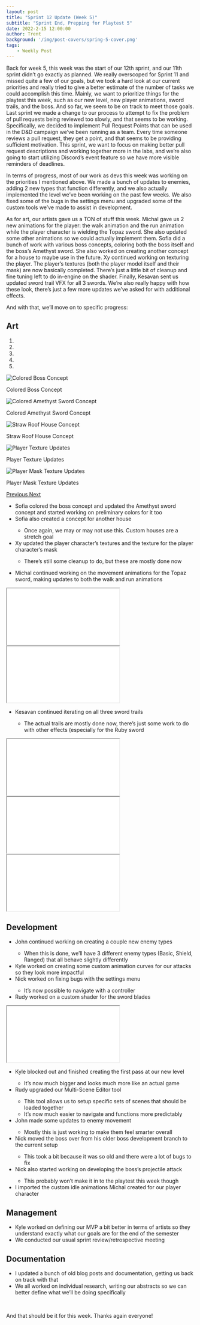 ```yaml
---
layout: post
title: "Sprint 12 Update (Week 5)"
subtitle: "Sprint End, Prepping for Playtest 5"
date: 2022-2-15 12:00:00
author: Trent
background: '/img/post-covers/spring-5-cover.png'
tags: 
    - Weekly Post
---
```


Back for week 5, this week was the start of our 12th sprint, and our 11th sprint didn’t go exactly as planned. We really overscoped for Sprint 11 and missed quite a few of our goals, but we took a hard look at our current priorities and really tried to give a better estimate of the number of tasks we could accomplish this time. Mainly, we want to prioritize things for the playtest this week, such as our new level, new player animations, sword trails, and the boss. And so far, we seem to be on track to meet those goals. Last sprint we made a change to our process to attempt to fix the problem of pull requests being reviewed too slowly, and that seems to be working. Specifically, we decided to implement Pull Request Points that can be used in the D&D campaign we’ve been running as a team. Every time someone reviews a pull request, they get a point, and that seems to be providing sufficient motivation. This sprint, we want to focus on making better pull request descriptions and working together more in the labs, and we’re also going to start utilizing Discord’s event feature so we have more visible reminders of deadlines. 

In terms of progress, most of our work as devs this week was working on the priorities I mentioned above. We made a bunch of updates to enemies, adding 2 new types that function differently, and we also actually implemented the level we’ve been working on the past few weeks. We also fixed some of the bugs in the settings menu and upgraded some of the custom tools we’ve made to assist in development. 

As for art, our artists gave us a TON of stuff this week. Michal gave us 2 new animations for the player: the walk animation and the run animation while the player character is wielding the Topaz sword. She also updated some other animations so we could actually implement them. Sofia did a bunch of work with various boss concepts, coloring both the boss itself and the boss’s Amethyst sword. She also worked on creating another concept for a house to maybe use in the future. Xy continued working on texturing the player. The player’s textures (both the player model itself and their mask) are now basically completed. There’s just a little bit of cleanup and fine tuning left to do in-engine on the shader. Finally, Kesavan sent us updated sword trail VFX for all 3 swords. We’re also really happy with how these look, there’s just a few more updates we’ve asked for with additional effects. 

And with that, we’ll move on to specific progress: 

## Art

<div class="row my-5">
    <div id="carouselExampleIndicators" class="carousel slide shadow rounded" data-ride="carousel">
        <ol class="carousel-indicators">
            <li data-target="#carouselExampleIndicators" data-slide-to="0" class="active"></li>
            <li data-target="#carouselExampleIndicators" data-slide-to="1"></li>
            <li data-target="#carouselExampleIndicators" data-slide-to="2"></li>
            <li data-target="#carouselExampleIndicators" data-slide-to="3"></li>
            <li data-target="#carouselExampleIndicators" data-slide-to="4"></li>
        </ol>
        <div class="carousel-inner">
            <div class="carousel-item active">
                <img class="d-block mx-auto" src="/img/posts/week5-spring/18_ColoredBossConcept.jpg"
                    alt="Colored Boss Concept">
                <div class="carousel-caption d-none d-md-block">
                    <p>Colored Boss Concept</p>
                </div>
            </div>
            <div class="carousel-item">
                <img class="d-block mx-auto" src="/img/posts/week5-spring/18_ColoredAmethystSword.jpg"
                    alt="Colored Amethyst Sword Concept">
                <div class="carousel-caption d-none d-md-block">
                    <p>Colored Amethyst Sword Concept</p>
                </div>
            </div>
            <div class="carousel-item">
                <img class="d-block mx-auto" src="/img/posts/week5-spring/18_StrawRoofHouseConcept.png"
                    alt="Straw Roof House Concept">
                <div class="carousel-caption d-none d-md-block">
                    <p>Straw Roof House Concept</p>
                </div>
            </div>
            <div class="carousel-item">
                <img class="d-block mx-auto" src="/img/posts/week5-spring/18_PlayerTextureUpdates.jpg"
                    alt="Player Texture Updates">
                <div class="carousel-caption d-none d-md-block">
                    <p>Player Texture Updates</p>
                </div>
            </div>
            <div class="carousel-item">
                <img class="d-block mx-auto" src="/img/posts/week5-spring/18_TopazMaskUpdates.jpg"
                    alt="Player Mask Texture Updates">
                <div class="carousel-caption d-none d-md-block">
                    <p>Player Mask Texture Updates</p>
                </div>
            </div>
        </div>
        <a class="carousel-control-prev" href="#carouselExampleIndicators" role="button" data-slide="prev">
            <span class="carousel-control-prev-icon" aria-hidden="true"></span>
            <span class="sr-only">Previous</span>
        </a>
        <a class="carousel-control-next" href="#carouselExampleIndicators" role="button" data-slide="next">
            <span class="carousel-control-next-icon" aria-hidden="true"></span>
            <span class="sr-only">Next</span>
        </a>
    </div>
</div>

<ul class="section-body mt-4">
    <li>Sofia colored the boss concept and updated the Amethyst sword concept and started working on preliminary colors for it too</li>
    <li>Sofia also created a concept for another house</li> 
    <ul class="mt-2">
        <li>Once again, we may or may not use this. Custom houses are a stretch goal</li>
    </ul>
    <li>Xy updated the player character’s textures and the texture for the player character’s mask</li>
    <ul class="mt-2">
        <li>There’s still some cleanup to do, but these are mostly done now</li>
    </ul>
</ul>

<ul class="section-body mt-4">
    <li>Michal continued working on the movement animations for the Topaz sword, making updates to both the walk and run animations</li>
</ul>

<!-- 16:9 aspect ratio -->
<div class="embed-responsive embed-responsive-16by9">
  <iframe class="embed-responsive-item" src="/img/posts/week5-spring/18_TopazWalkAnimation.mp4" allowfullscreen></iframe>
</div>

<!-- 16:9 aspect ratio -->
<div class="embed-responsive embed-responsive-16by9">
  <iframe class="embed-responsive-item" src="/img/posts/week5-spring/18_TopazRunAnimation.mp4" allowfullscreen></iframe>
</div>

<ul class="section-body mt-4">
    <li>Kesavan continued iterating on all three sword trails</li>
    <ul class="mt-2">
        <li>The actual trails are mostly done now, there’s just some work to do with other effects (especially for the Ruby sword</li>
    </ul>
</ul>

<!-- 16:9 aspect ratio -->
<div class="embed-responsive embed-responsive-16by9">
  <iframe class="embed-responsive-item" src="/img/posts/week5-spring/18_TopazSwordTrailUpdate.mp4" allowfullscreen></iframe>
</div>

<!-- 16:9 aspect ratio -->
<div class="embed-responsive embed-responsive-16by9">
  <iframe class="embed-responsive-item" src="/img/posts/week5-spring/18_RubySwordTrailUpdate.mp4" allowfullscreen></iframe>
</div>

<!-- 16:9 aspect ratio -->
<div class="embed-responsive embed-responsive-16by9">
  <iframe class="embed-responsive-item" src="/img/posts/week5-spring/18_SapphireSwordTrailUpdate.mp4" allowfullscreen></iframe>
</div>

## Development

<ul class="section-body mt-4">
    <li>John continued working on creating a couple new enemy types</li>
    <ul class="mt-2">
        <li>When this is done, we’ll have 3 different enemy types (Basic, Shield, Ranged) that all behave slightly differently</li>
    </ul>
    <li>Kyle worked on creating some custom animation curves for our attacks so they look more impactful</li>
    <li>Nick worked on fixing bugs with the settings menu</li>
    <ul class="mt-2">
        <li>It’s now possible to navigate with a controller</li>
    </ul>
    <li>Rudy worked on a custom shader for the sword blades</li>
</ul>

<!-- 16:9 aspect ratio -->
<div class="embed-responsive embed-responsive-16by9">
  <iframe class="embed-responsive-item" src="/img/posts/week5-spring/18_SwordShader.gif" allowfullscreen></iframe>
</div>

<ul class="section-body mt-4">
    <li>Kyle blocked out and finished creating the first pass at our new level</li>
    <ul class="mt-2">
        <li>It’s now much bigger and looks much more like an actual game</li>
    </ul>
    <li>Rudy upgraded our Multi-Scene Editor tool</li> 
    <ul class="mt-2">
        <li>This tool allows us to setup specific sets of scenes that should be loaded together</li>
        <li>It’s now much easier to navigate and functions more predictably</li>
    </ul>
    <li>John made some updates to enemy movement</li>
    <ul class="mt-2">
        <li>Mostly this is just working to make them feel smarter overall</li>
    </ul>
    <li>Nick moved the boss over from his older boss development branch to the current setup</li>
    <ul class="mt-2">
        <li>This took a bit because it was so old and there were a lot of bugs to fix</li>
    </ul>
    <li>Nick also started working on developing the boss’s projectile attack</li>
    <ul class="mt-2">
        <li>This probably won’t make it in to the playtest this week though</li>
    </ul>
    <li>I imported the custom idle animations Michal created for our player character</li>
</ul>

## Management
<ul class="section-body mt-4">
    <li>Kyle worked on defining our MVP a bit better in terms of artists so they understand exactly what our goals are for the end of the semester</li>
    <li>We conducted our usual sprint review/retrospective meeting</li>
</ul>

## Documentation

<ul class="section-body mt-4">
    <li>I updated a bunch of old blog posts and documentation, getting us back on track with that</li>
    <li>We all worked on individual research, writing our abstracts so we can better define what we’ll be doing specifically</li>
</ul>

<br>

And that should be it for this week. Thanks again everyone!

<br>